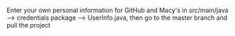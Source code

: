 Enter your own personal information for GitHub and Macy's in src/main/java --> credentials package --> UserInfo.java, then go to the master branch and pull the project
